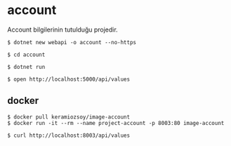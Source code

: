 # account


Account bilgilerinin tutulduğu projedir.

```
$ dotnet new webapi -o account --no-https
```

```
$ cd account 

$ dotnet run 
```

```
$ open http://localhost:5000/api/values
```

## docker 

```
$ docker pull keramiozsoy/image-account
$ docker run -it --rm --name project-account -p 8003:80 image-account

$ curl http://localhost:8003/api/values

```
